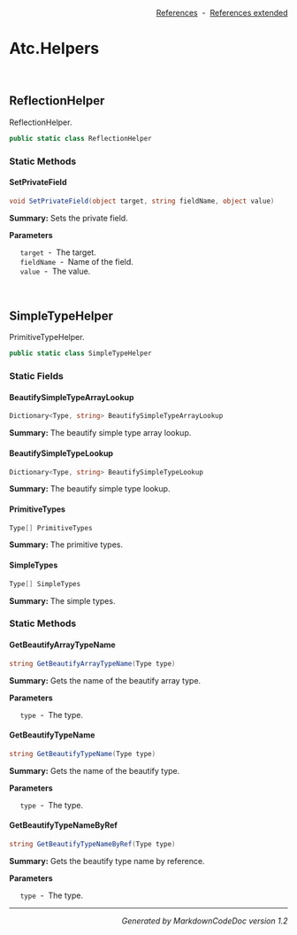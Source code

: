 <div style='text-align: right'>

[References](Index.md)&nbsp;&nbsp;-&nbsp;&nbsp;[References extended](IndexExtended.md)
</div>

# Atc.Helpers

<br />


## ReflectionHelper
ReflectionHelper.


```csharp
public static class ReflectionHelper
```

### Static Methods


#### SetPrivateField

```csharp
void SetPrivateField(object target, string fieldName, object value)
```
<p><b>Summary:</b> Sets the private field.</p>

<b>Parameters</b>

&nbsp;&nbsp;&nbsp;&nbsp;&nbsp;`target`&nbsp;&nbsp;-&nbsp;&nbsp;The target.<br />
&nbsp;&nbsp;&nbsp;&nbsp;&nbsp;`fieldName`&nbsp;&nbsp;-&nbsp;&nbsp;Name of the field.<br />
&nbsp;&nbsp;&nbsp;&nbsp;&nbsp;`value`&nbsp;&nbsp;-&nbsp;&nbsp;The value.<br />

<br />


## SimpleTypeHelper
PrimitiveTypeHelper.


```csharp
public static class SimpleTypeHelper
```

### Static Fields


#### BeautifySimpleTypeArrayLookup

```csharp
Dictionary<Type, string> BeautifySimpleTypeArrayLookup
```
<p><b>Summary:</b> The beautify simple type array lookup.</p>

#### BeautifySimpleTypeLookup

```csharp
Dictionary<Type, string> BeautifySimpleTypeLookup
```
<p><b>Summary:</b> The beautify simple type lookup.</p>

#### PrimitiveTypes

```csharp
Type[] PrimitiveTypes
```
<p><b>Summary:</b> The primitive types.</p>

#### SimpleTypes

```csharp
Type[] SimpleTypes
```
<p><b>Summary:</b> The simple types.</p>

### Static Methods


#### GetBeautifyArrayTypeName

```csharp
string GetBeautifyArrayTypeName(Type type)
```
<p><b>Summary:</b> Gets the name of the beautify array type.</p>

<b>Parameters</b>

&nbsp;&nbsp;&nbsp;&nbsp;&nbsp;`type`&nbsp;&nbsp;-&nbsp;&nbsp;The type.<br />
#### GetBeautifyTypeName

```csharp
string GetBeautifyTypeName(Type type)
```
<p><b>Summary:</b> Gets the name of the beautify type.</p>

<b>Parameters</b>

&nbsp;&nbsp;&nbsp;&nbsp;&nbsp;`type`&nbsp;&nbsp;-&nbsp;&nbsp;The type.<br />
#### GetBeautifyTypeNameByRef

```csharp
string GetBeautifyTypeNameByRef(Type type)
```
<p><b>Summary:</b> Gets the beautify type name by reference.</p>

<b>Parameters</b>

&nbsp;&nbsp;&nbsp;&nbsp;&nbsp;`type`&nbsp;&nbsp;-&nbsp;&nbsp;The type.<br />
<hr /><div style='text-align: right'><i>Generated by MarkdownCodeDoc version 1.2</i></div>
